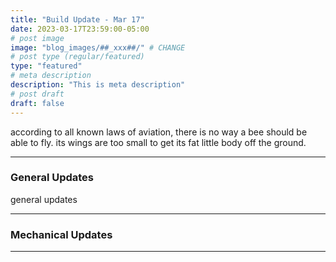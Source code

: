 ```yaml
---
title: "Build Update - Mar 17"
date: 2023-03-17T23:59:00-05:00
# post image
image: "blog_images/##_xxx##/" # CHANGE
# post type (regular/featured)
type: "featured"
# meta description
description: "This is meta description"
# post draft
draft: false
---
```


according to all known laws of aviation, there is no way a bee should be able to fly. its wings are too small to get its fat little body off the ground.

<hr>

### General Updates

general updates

<hr>

### Mechanical Updates

<hr>

<!--
### Software/Firmware Updates

<hr>

### Electrical Updates

<hr>
-->